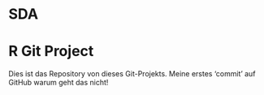 # SDA
# R Git Project
Dies ist das Repository von
dieses Git-Projekts.
Meine erstes ‘commit’ auf GitHub
warum geht das nicht!